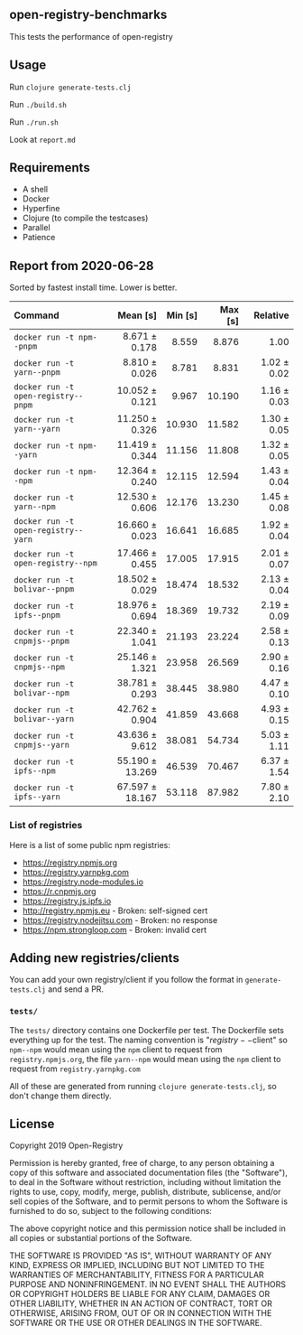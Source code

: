 ## open-registry-benchmarks

This tests the performance of open-registry

## Usage

Run `clojure generate-tests.clj`

Run `./build.sh`

Run `./run.sh`

Look at `report.md`

## Requirements

- A shell
- Docker
- Hyperfine
- Clojure (to compile the testcases)
- Parallel
- Patience

<!-- REPORT -->
## Report from 2020-06-28

Sorted by fastest install time. Lower is better.


| Command | Mean [s] | Min [s] | Max [s] | Relative |
|:---|---:|---:|---:|---:|
| `docker run -t npm--pnpm` | 8.671 ± 0.178 | 8.559 | 8.876 | 1.00 |
| `docker run -t yarn--pnpm` | 8.810 ± 0.026 | 8.781 | 8.831 | 1.02 ± 0.02 |
| `docker run -t open-registry--pnpm` | 10.052 ± 0.121 | 9.967 | 10.190 | 1.16 ± 0.03 |
| `docker run -t yarn--yarn` | 11.250 ± 0.326 | 10.930 | 11.582 | 1.30 ± 0.05 |
| `docker run -t npm--yarn` | 11.419 ± 0.344 | 11.156 | 11.808 | 1.32 ± 0.05 |
| `docker run -t npm--npm` | 12.364 ± 0.240 | 12.115 | 12.594 | 1.43 ± 0.04 |
| `docker run -t yarn--npm` | 12.530 ± 0.606 | 12.176 | 13.230 | 1.45 ± 0.08 |
| `docker run -t open-registry--yarn` | 16.660 ± 0.023 | 16.641 | 16.685 | 1.92 ± 0.04 |
| `docker run -t open-registry--npm` | 17.466 ± 0.455 | 17.005 | 17.915 | 2.01 ± 0.07 |
| `docker run -t bolivar--pnpm` | 18.502 ± 0.029 | 18.474 | 18.532 | 2.13 ± 0.04 |
| `docker run -t ipfs--pnpm` | 18.976 ± 0.694 | 18.369 | 19.732 | 2.19 ± 0.09 |
| `docker run -t cnpmjs--pnpm` | 22.340 ± 1.041 | 21.193 | 23.224 | 2.58 ± 0.13 |
| `docker run -t cnpmjs--npm` | 25.146 ± 1.321 | 23.958 | 26.569 | 2.90 ± 0.16 |
| `docker run -t bolivar--npm` | 38.781 ± 0.293 | 38.445 | 38.980 | 4.47 ± 0.10 |
| `docker run -t bolivar--yarn` | 42.762 ± 0.904 | 41.859 | 43.668 | 4.93 ± 0.15 |
| `docker run -t cnpmjs--yarn` | 43.636 ± 9.612 | 38.081 | 54.734 | 5.03 ± 1.11 |
| `docker run -t ipfs--npm` | 55.190 ± 13.269 | 46.539 | 70.467 | 6.37 ± 1.54 |
| `docker run -t ipfs--yarn` | 67.597 ± 18.167 | 53.118 | 87.982 | 7.80 ± 2.10 |
<!-- REPORT_END -->

### List of registries

Here is a list of some public npm registries:

- https://registry.npmjs.org
- https://registry.yarnpkg.com
- https://registry.node-modules.io
- https://r.cnpmjs.org
- https://registry.js.ipfs.io
- http://registry.npmjs.eu - Broken: self-signed cert
- https://registry.nodejitsu.com - Broken: no response
- https://npm.strongloop.com - Broken: invalid cert

## Adding new registries/clients

You can add your own registry/client if you follow the format in
`generate-tests.clj` and send a PR.

### `tests/`

The `tests/` directory contains one Dockerfile per test. The Dockerfile
sets everything up for the test. The naming convention is "$registry--$client"
so `npm--npm` would mean using the `npm` client to request from `registry.npmjs.org`,
the file `yarn--npm` would mean using the `npm` client to request from `registry.yarnpkg.com`

All of these are generated from running `clojure generate-tests.clj`, so don't
change them directly.

## License

Copyright 2019 Open-Registry

Permission is hereby granted, free of charge, to any person obtaining a copy of this software and associated documentation files (the "Software"), to deal in the Software without restriction, including without limitation the rights to use, copy, modify, merge, publish, distribute, sublicense, and/or sell copies of the Software, and to permit persons to whom the Software is furnished to do so, subject to the following conditions:

The above copyright notice and this permission notice shall be included in all copies or substantial portions of the Software.

THE SOFTWARE IS PROVIDED "AS IS", WITHOUT WARRANTY OF ANY KIND, EXPRESS OR IMPLIED, INCLUDING BUT NOT LIMITED TO THE WARRANTIES OF MERCHANTABILITY, FITNESS FOR A PARTICULAR PURPOSE AND NONINFRINGEMENT. IN NO EVENT SHALL THE AUTHORS OR COPYRIGHT HOLDERS BE LIABLE FOR ANY CLAIM, DAMAGES OR OTHER LIABILITY, WHETHER IN AN ACTION OF CONTRACT, TORT OR OTHERWISE, ARISING FROM, OUT OF OR IN CONNECTION WITH THE SOFTWARE OR THE USE OR OTHER DEALINGS IN THE SOFTWARE.
